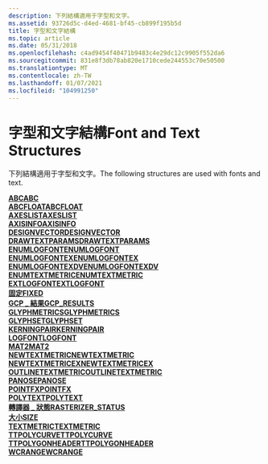 ```yaml
---
description: 下列結構適用于字型和文字。
ms.assetid: 93726d5c-d4ed-4681-bf45-cb899f195b5d
title: 字型和文字結構
ms.topic: article
ms.date: 05/31/2018
ms.openlocfilehash: c4ad9454f40471b9483c4e29dc12c9905f552da6
ms.sourcegitcommit: 831e8f3db78ab820e1710cede244553c70e50500
ms.translationtype: MT
ms.contentlocale: zh-TW
ms.lasthandoff: 01/07/2021
ms.locfileid: "104991250"
---
```

# <a name="font-and-text-structures"></a><span data-ttu-id="18f4e-103">字型和文字結構</span><span class="sxs-lookup"><span data-stu-id="18f4e-103">Font and Text Structures</span></span>

<span data-ttu-id="18f4e-104">下列結構適用于字型和文字。</span><span class="sxs-lookup"><span data-stu-id="18f4e-104">The following structures are used with fonts and text.</span></span>

<dl>

[<span data-ttu-id="18f4e-105">**ABC**</span><span class="sxs-lookup"><span data-stu-id="18f4e-105">**ABC**</span></span>](/windows/desktop/api/Wingdi/ns-wingdi-abc)  
[<span data-ttu-id="18f4e-106">**ABCFLOAT**</span><span class="sxs-lookup"><span data-stu-id="18f4e-106">**ABCFLOAT**</span></span>](/windows/desktop/api/Wingdi/ns-wingdi-abcfloat)  
[<span data-ttu-id="18f4e-107">**AXESLIST**</span><span class="sxs-lookup"><span data-stu-id="18f4e-107">**AXESLIST**</span></span>](/windows/win32/api/wingdi/ns-wingdi-axeslista)  
[<span data-ttu-id="18f4e-108">**AXISINFO**</span><span class="sxs-lookup"><span data-stu-id="18f4e-108">**AXISINFO**</span></span>](/windows/win32/api/wingdi/ns-wingdi-axisinfoa)  
[<span data-ttu-id="18f4e-109">**DESIGNVECTOR**</span><span class="sxs-lookup"><span data-stu-id="18f4e-109">**DESIGNVECTOR**</span></span>](/windows/win32/api/wingdi/ns-wingdi-designvector)  
[<span data-ttu-id="18f4e-110">**DRAWTEXTPARAMS**</span><span class="sxs-lookup"><span data-stu-id="18f4e-110">**DRAWTEXTPARAMS**</span></span>](/windows/win32/api/winuser/ns-winuser-drawtextparams)  
[<span data-ttu-id="18f4e-111">**ENUMLOGFONT**</span><span class="sxs-lookup"><span data-stu-id="18f4e-111">**ENUMLOGFONT**</span></span>](/windows/win32/api/wingdi/ns-wingdi-enumlogfonta)  
[<span data-ttu-id="18f4e-112">**ENUMLOGFONTEX**</span><span class="sxs-lookup"><span data-stu-id="18f4e-112">**ENUMLOGFONTEX**</span></span>](/windows/win32/api/wingdi/ns-wingdi-enumlogfontexa)  
[<span data-ttu-id="18f4e-113">**ENUMLOGFONTEXDV**</span><span class="sxs-lookup"><span data-stu-id="18f4e-113">**ENUMLOGFONTEXDV**</span></span>](/windows/win32/api/wingdi/ns-wingdi-enumlogfontexdva)  
[<span data-ttu-id="18f4e-114">**ENUMTEXTMETRIC**</span><span class="sxs-lookup"><span data-stu-id="18f4e-114">**ENUMTEXTMETRIC**</span></span>](/windows/win32/api/wingdi/ns-wingdi-enumtextmetrica)  
[<span data-ttu-id="18f4e-115">**EXTLOGFONT**</span><span class="sxs-lookup"><span data-stu-id="18f4e-115">**EXTLOGFONT**</span></span>](/windows/win32/api/wingdi/ns-wingdi-extlogfonta)  
[<span data-ttu-id="18f4e-116">**固定**</span><span class="sxs-lookup"><span data-stu-id="18f4e-116">**FIXED**</span></span>](/windows/desktop/api/Wingdi/ns-wingdi-fixed)  
[<span data-ttu-id="18f4e-117">**GCP \_ 結果**</span><span class="sxs-lookup"><span data-stu-id="18f4e-117">**GCP\_RESULTS**</span></span>](/windows/win32/api/wingdi/ns-wingdi-gcp_resultsa)  
[<span data-ttu-id="18f4e-118">**GLYPHMETRICS**</span><span class="sxs-lookup"><span data-stu-id="18f4e-118">**GLYPHMETRICS**</span></span>](/windows/desktop/api/Wingdi/ns-wingdi-glyphmetrics)  
[<span data-ttu-id="18f4e-119">**GLYPHSET**</span><span class="sxs-lookup"><span data-stu-id="18f4e-119">**GLYPHSET**</span></span>](/windows/win32/api/wingdi/ns-wingdi-glyphset)  
[<span data-ttu-id="18f4e-120">**KERNINGPAIR**</span><span class="sxs-lookup"><span data-stu-id="18f4e-120">**KERNINGPAIR**</span></span>](/windows/win32/api/wingdi/ns-wingdi-kerningpair)  
[<span data-ttu-id="18f4e-121">**LOGFONT**</span><span class="sxs-lookup"><span data-stu-id="18f4e-121">**LOGFONT**</span></span>](/windows/win32/api/wingdi/ns-wingdi-logfonta)  
[<span data-ttu-id="18f4e-122">**MAT2**</span><span class="sxs-lookup"><span data-stu-id="18f4e-122">**MAT2**</span></span>](/windows/desktop/api/Wingdi/ns-wingdi-mat2)  
[<span data-ttu-id="18f4e-123">**NEWTEXTMETRIC**</span><span class="sxs-lookup"><span data-stu-id="18f4e-123">**NEWTEXTMETRIC**</span></span>](/windows/win32/api/wingdi/ns-wingdi-newtextmetrica)  
[<span data-ttu-id="18f4e-124">**NEWTEXTMETRICEX**</span><span class="sxs-lookup"><span data-stu-id="18f4e-124">**NEWTEXTMETRICEX**</span></span>](/windows/win32/api/wingdi/ns-wingdi-newtextmetricexa)  
[<span data-ttu-id="18f4e-125">**OUTLINETEXTMETRIC**</span><span class="sxs-lookup"><span data-stu-id="18f4e-125">**OUTLINETEXTMETRIC**</span></span>](/windows/desktop/api/Wingdi/ns-wingdi-outlinetextmetrica)  
[<span data-ttu-id="18f4e-126">**PANOSE**</span><span class="sxs-lookup"><span data-stu-id="18f4e-126">**PANOSE**</span></span>](/windows/win32/api/wingdi/ns-wingdi-panose)  
[<span data-ttu-id="18f4e-127">**POINTFX**</span><span class="sxs-lookup"><span data-stu-id="18f4e-127">**POINTFX**</span></span>](/windows/win32/api/wingdi/ns-wingdi-pointfx)  
[<span data-ttu-id="18f4e-128">**POLYTEXT**</span><span class="sxs-lookup"><span data-stu-id="18f4e-128">**POLYTEXT**</span></span>](/windows/win32/api/wingdi/ns-wingdi-polytexta)  
[<span data-ttu-id="18f4e-129">**轉譯器 \_ 狀態**</span><span class="sxs-lookup"><span data-stu-id="18f4e-129">**RASTERIZER\_STATUS**</span></span>](/windows/desktop/api/Wingdi/ns-wingdi-rasterizer_status)  
<span data-ttu-id="18f4e-130">[**大小**](/previous-versions//dd145106(v=vs.85))</span><span class="sxs-lookup"><span data-stu-id="18f4e-130">[**SIZE**](/previous-versions//dd145106(v=vs.85))</span></span>  
[<span data-ttu-id="18f4e-131">**TEXTMETRIC**</span><span class="sxs-lookup"><span data-stu-id="18f4e-131">**TEXTMETRIC**</span></span>](/windows/win32/api/wingdi/ns-wingdi-textmetrica)  
[<span data-ttu-id="18f4e-132">**TTPOLYCURVE**</span><span class="sxs-lookup"><span data-stu-id="18f4e-132">**TTPOLYCURVE**</span></span>](/windows/win32/api/wingdi/ns-wingdi-ttpolycurve)  
[<span data-ttu-id="18f4e-133">**TTPOLYGONHEADER**</span><span class="sxs-lookup"><span data-stu-id="18f4e-133">**TTPOLYGONHEADER**</span></span>](/windows/win32/api/wingdi/ns-wingdi-ttpolygonheader)  
[<span data-ttu-id="18f4e-134">**WCRANGE**</span><span class="sxs-lookup"><span data-stu-id="18f4e-134">**WCRANGE**</span></span>](/windows/win32/api/wingdi/ns-wingdi-wcrange)  
</dl>

 

 

